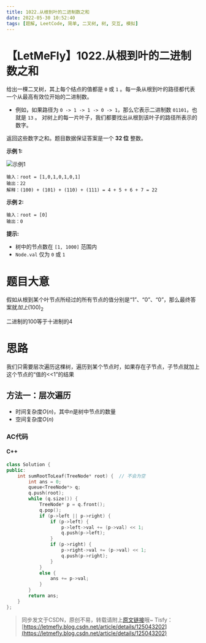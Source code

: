 ```yaml
---
title: 1022.从根到叶的二进制数之和
date: 2022-05-30 10:52:40
tags: [题解, LeetCode, 简单, 二叉树, 树, 交互, 模拟]
---
```


# 【LetMeFly】1022.从根到叶的二进制数之和

给出一棵二叉树，其上每个结点的值都是 ```0``` 或 ```1``` 。每一条从根到叶的路径都代表一个从最高有效位开始的二进制数。

+ 例如，如果路径为 ```0 -> 1 -> 1 -> 0 -> 1```，那么它表示二进制数 ```01101```，也就是 ```13``` 。
对树上的每一片叶子，我们都要找出从根到该叶子的路径所表示的数字。

返回这些数字之和。题目数据保证答案是一个 **32 位** 整数。

**示例 1:**

![示例1](https://assets.leetcode.com/uploads/2019/04/04/sum-of-root-to-leaf-binary-numbers.png)

```
输入：root = [1,0,1,0,1,0,1]
输出：22
解释：(100) + (101) + (110) + (111) = 4 + 5 + 6 + 7 = 22
```

**示例 2:**

```
输入：root = [0]
输出：0
```

**提示:**

+ 树中的节点数在 ```[1, 1000]``` 范围内
+ ```Node.val``` 仅为 ```0``` 或 ```1```  

# 题目大意

假如从根到某个叶节点所经过的所有节点的值分别是“1”、“0”、“0”，那么最终答案就$加上(100)_2$ 

二进制的100等于十进制的4

# 思路

我们只需要层次遍历这棵树，遍历到某个节点时，如果存在子节点，子节点就加上这个节点的“值的<<1”的结果

## 方法一：层次遍历

+ 时间复杂度$O(n)$，其中$n$是树中节点的数量
+ 空间复杂度$O(n)$

### AC代码

#### C++

```cpp
class Solution {
public:
    int sumRootToLeaf(TreeNode* root) {  // 不会为空
        int ans = 0;
        queue<TreeNode*> q;
        q.push(root);
        while (q.size()) {
            TreeNode* p = q.front();
            q.pop();
            if (p->left || p->right) {
                if (p->left) {
                    p->left->val += (p->val) << 1;
                    q.push(p->left);
                }
                if (p->right) {
                    p->right->val += (p->val) << 1;
                    q.push(p->right);
                }
            }
            else {
                ans += p->val;
            }
        }
        return ans;
    }
};
```

> 同步发文于CSDN，原创不易，转载请附上[原文链接](https://leetcode.letmefly.xyz/2022/05/30/LeetCode%201022.%E4%BB%8E%E6%A0%B9%E5%88%B0%E5%8F%B6%E7%9A%84%E4%BA%8C%E8%BF%9B%E5%88%B6%E6%95%B0%E4%B9%8B%E5%92%8C)哦~
> Tisfy：[https://letmefly.blog.csdn.net/article/details/125043202](https://letmefly.blog.csdn.net/article/details/125043202)
